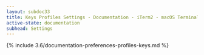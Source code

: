 ```yaml
---
layout: subdoc33
title: Keys Profiles Settings - Documentation - iTerm2 - macOS Terminal Replacement
active-state: documentation
subhead: Settings
---
```

{% include 3.6/documentation-preferences-profiles-keys.md %}
